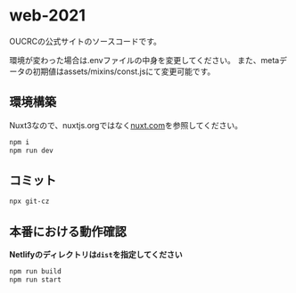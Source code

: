 # web-2021

OUCRCの公式サイトのソースコードです。

環境が変わった場合は.envファイルの中身を変更してください。
また、metaデータの初期値はassets/mixins/const.jsにて変更可能です。

## 環境構築

Nuxt3なので、nuxtjs.orgではなく[nuxt.com](https://nuxt.com/docs/getting-started/introduction)を参照してください。

```sh
npm i
npm run dev
```

## コミット

```sh
npx git-cz
```

## 本番における動作確認

**Netlifyのディレクトリは`dist`を指定してください**

```sh
npm run build
npm run start
```
